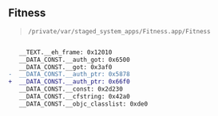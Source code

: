 ## Fitness

> `/private/var/staged_system_apps/Fitness.app/Fitness`

```diff

   __TEXT.__eh_frame: 0x12010
   __DATA_CONST.__auth_got: 0x6500
   __DATA_CONST.__got: 0x3af0
-  __DATA_CONST.__auth_ptr: 0x5878
+  __DATA_CONST.__auth_ptr: 0x66f0
   __DATA_CONST.__const: 0x2d230
   __DATA_CONST.__cfstring: 0x42a0
   __DATA_CONST.__objc_classlist: 0xde0

```
